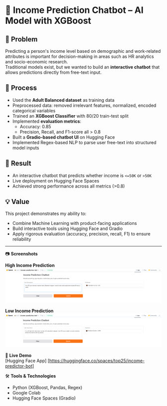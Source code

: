 # 🤖 Income Prediction Chatbot – AI Model with XGBoost

## 📌 Problem  
Predicting a person's income level based on demographic and work-related attributes is important for decision-making in areas such as HR analytics and socio-economic research.  
Traditional models exist, but we wanted to build an **interactive chatbot** that allows predictions directly from free-text input.  

## 🔄 Process  
- Used the **Adult Balanced dataset** as training data  
- Preprocessed data: removed irrelevant features, normalized, encoded categorical variables  
- Trained an **XGBoost Classifier** with 80/20 train-test split  
- Implemented **evaluation metrics**:  
  - Accuracy: 0.85  
  - Precision, Recall, and F1-score all > 0.8  
- Built a **Gradio-based chatbot UI** on Hugging Face  
- Implemented Regex-based NLP to parse user free-text into structured model inputs  

## 🎯 Result  
- An interactive chatbot that predicts whether income is `<=50K` or `>50K`  
- Live deployment on Hugging Face Spaces  
- Achieved strong performance across all metrics (>0.8)  

## 💡 Value  
This project demonstrates my ability to:  
- Combine Machine Learning with product-facing applications  
- Build interactive tools using Hugging Face and Gradio  
- Apply rigorous evaluation (accuracy, precision, recall, F1) to ensure reliability  

---

📷 **Screenshots**

**High Income Prediction**  
![High Income](./screenshots/income-prediction-high.png)

**Low Income Prediction**  
![Low Income](./screenshots/income-prediction-low.png)


🔗 **Live Demo**  
[Hugging Face App] [https://huggingface.co/spaces/top25/income-predictor-bot]  

🛠️ **Tools & Technologies**  
- Python (XGBoost, Pandas, Regex)  
- Google Colab  
- Hugging Face Spaces (Gradio)  
